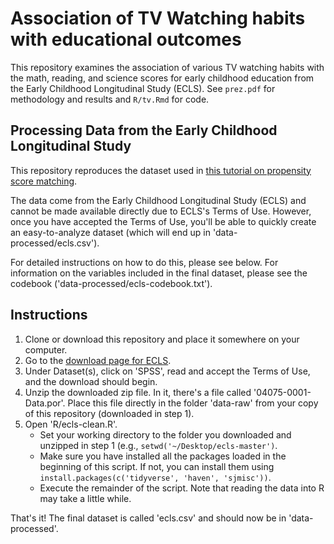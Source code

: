 # Association of TV Watching habits with educational outcomes #

This repository examines the association of various TV watching habits with the math, reading, and science scores for early childhood education from the Early Childhood Longitudinal Study (ECLS). See `prez.pdf` for methodology and results and `R/tv.Rmd` for code. 

## Processing Data from the Early Childhood Longitudinal Study ##

This repository reproduces the dataset used
in [this tutorial on propensity score matching](http://stanford.edu/~ejdemyr/r-tutorials-archive/tutorial8.html).

The data come from the Early Childhood Longitudinal Study (ECLS) and
cannot be made available directly due to ECLS's Terms of Use. However,
once you have accepted the Terms of Use, you'll be able to quickly
create an easy-to-analyze dataset (which will end up in
'data-processed/ecls.csv').

For detailed instructions on how to do this, please see below. For
information on the variables included in the final dataset, please see
the codebook ('data-processed/ecls-codebook.txt').


## Instructions ##

1. Clone or download this repository and place it somewhere on your computer.
2. Go to the [download page for
ECLS](http://www.researchconnections.org/childcare/studies/4075?q=c5r2mtsc&type=Data+Sets).
3. Under Dataset(s), click on 'SPSS', read and accept the Terms of
Use, and the download should begin.
4. Unzip the downloaded zip file. In it, there's a file called
'04075-0001-Data.por'. Place this file directly in the folder
'data-raw' from your copy of this repository (downloaded in step 1).
5. Open 'R/ecls-clean.R'.
   * Set your working directory to the folder you downloaded and
     unzipped in step 1 (e.g., `setwd('~/Desktop/ecls-master')`.
   * Make sure you have installed all the packages loaded in the beginning of
     this script. If not, you can install them using
     `install.packages(c('tidyverse', 'haven', 'sjmisc'))`.
   * Execute the remainder of the script. Note that reading the data
       into R may take a little while.

That's it! The final dataset is called 'ecls.csv' and should now be in
'data-processed'.
